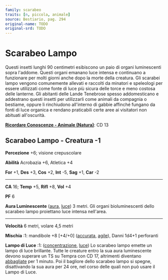 ```yaml
---
family: scarabeo
traits: [n, piccola, animale]
source: Bestiario, pag. 294
original-name: TODO
original-srd: TODO
---
```


# Scarabeo Lampo

Questi insetti lunghi 90 centimetri esibiscono un paio di organi luminescenti
sopra l'addome. Questi organi emanano luce intensa e continuano a funzionare per
molti giorni anche dopo la morte della creatura. Gli scarabei lampo vengono
comunemente allevati e raccolti da minatori e speleologi per essere utilizzati
come fonte di luce più sicura delle torce e meno costosa delle lanterne. Gli
abitanti delle Lande Tenebrose spesso addomesticano e addestrano questi insetti
per utilizzarli come animali da compagnia o bestiame, oppure li rinchiudono
all'interno di gabbie affinché fungano da fonti di luce organica e rendano
praticabili certe aree ai visitatori non abituati all'oscurità.

**[Ricordare Conoscenze - Animale (Natura)](/azioni/ricordare-conoscenze)**: CD
13

## Scarabeo Lampo - Creatura -1

**Percezione** +6; visione crepuscolare

**Abilità** Acrobazia +6, Atletica +4

**For** +1, **Des** +3, **Cos** +2, **Int** -5, **Sag** +1, **Car** -2

---

**CA** 16; **Temp** +5, **Rifl** +8, **Vol** +4

**PF** 6

**Aura Luminescente** ([aura](/tratti/aura), [luce](/tratti/luce)) 3 metri. Gli
organi bioluminescenti dello scarabeo lampo proiettano luce intensa nell'area.

---

**Velocità** 6 metri, volare 4,5 metri

**Mischia** :1: mandibole +8 \[+4/+0] ([accurata](/tratti/accurata),
[agile](/tratti/agile)), Danni 1d4+1 perforanti

**Lampo di Luce** :1: ([concentrazione](/tratti/concentrazione),
[luce](/tratti/luce)) Lo scarabeo lampo emette un lampo di luce brillante. Tutte
le creature entro la sua aura luminescente devono superare un TS su Tempra con
CD 17, altrimenti diventano [abbagliate](/condizioni/abbagliato) per 1 minuto.
Poi il bagliore dello scarabeo lampo si spegne, disattivando la sua aura per 24
ore, nel corso delle quali non può usare il Lampo di Luce.

